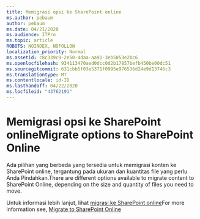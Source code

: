 ```yaml
---
title: Memigrasi opsi ke SharePoint online
ms.author: pebaum
author: pebaum
ms.date: 04/21/2020
ms.audience: ITPro
ms.topic: article
ROBOTS: NOINDEX, NOFOLLOW
localization_priority: Normal
ms.assetid: c8c339c9-2e50-4daa-aa91-3eb5053e2bc6
ms.openlocfilehash: 934113470aed0dcc0d2b17857befb450be00dc51
ms.sourcegitcommit: 631cbb5f03e5371f0995e976536d24e9d13746c3
ms.translationtype: MT
ms.contentlocale: id-ID
ms.lasthandoff: 04/22/2020
ms.locfileid: "43762191"
---
```

# <a name="migrate-options-to-sharepoint-online"></a><span data-ttu-id="7c5c3-102">Memigrasi opsi ke SharePoint online</span><span class="sxs-lookup"><span data-stu-id="7c5c3-102">Migrate options to SharePoint Online</span></span>

<span data-ttu-id="7c5c3-103">Ada pilihan yang berbeda yang tersedia untuk memigrasi konten ke SharePoint online, tergantung pada ukuran dan kuantitas file yang perlu Anda Pindahkan.</span><span class="sxs-lookup"><span data-stu-id="7c5c3-103">There are different options available to migrate content to SharePoint Online, depending on the size and quantity of files you need to move.</span></span>
  
<span data-ttu-id="7c5c3-104">Untuk informasi lebih lanjut, lihat [migrasi ke SharePoint online](https://go.microsoft.com/fwlink/?linkid-2022029)</span><span class="sxs-lookup"><span data-stu-id="7c5c3-104">For more information see, [Migrate to SharePoint Online](https://go.microsoft.com/fwlink/?linkid-2022029)</span></span>
  


